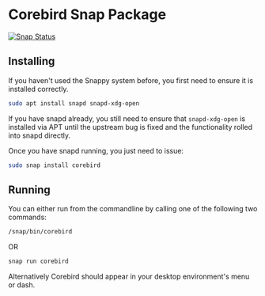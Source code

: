 # Corebird Snap Package

[![Snap Status](https://build.snapcraft.io/badge/diddledan/corebird-snap.svg)](https://build.snapcraft.io/user/diddledan/corebird-snap)

## Installing

If you haven't used the Snappy system before, you first need to ensure it is
installed correctly.

```bash
sudo apt install snapd snapd-xdg-open
```

If you have snapd already, you still need to ensure that `snapd-xdg-open` is
installed via APT until the upstream bug is fixed and the functionality rolled
into snapd directly.

Once you have snapd running, you just need to issue:

```bash
sudo snap install corebird
```
## Running

You can either run from the commandline by calling one of the following two
commands:

```bash
/snap/bin/corebird
```

OR

```bash
snap run corebird
```

Alternatively Corebird should appear in your desktop environment's menu or
dash.
